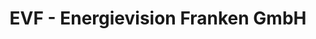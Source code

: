 ---
title: "EVF - Energievision Franken GmbH"
url: /bamberg/evf-energievision-franken-gmbh/
shop: Energie
---